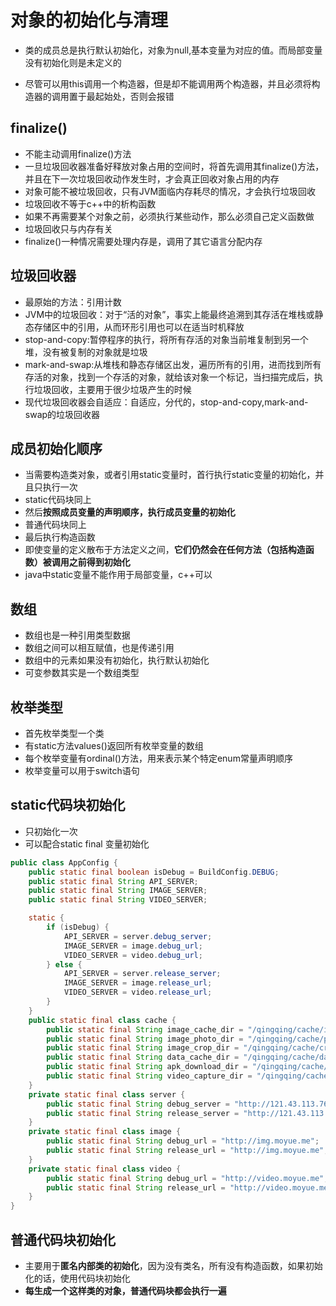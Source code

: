 # 对象的初始化与清理

- 类的成员总是执行默认初始化，对象为null,基本变量为对应的值。而局部变量没有初始化则是未定义的

- 尽管可以用this调用一个构造器，但是却不能调用两个构造器，并且必须将构造器的调用置于最起始处，否则会报错

## finalize()

- 不能主动调用finalize()方法
- 一旦垃圾回收器准备好释放对象占用的空间时，将首先调用其finalize()方法，并且在下一次垃圾回收动作发生时，才会真正回收对象占用的内存
- 对象可能不被垃圾回收，只有JVM面临内存耗尽的情况，才会执行垃圾回收
- 垃圾回收不等于c++中的析构函数
- 如果不再需要某个对象之前，必须执行某些动作，那么必须自己定义函数做
- 垃圾回收只与内存有关
- finalize()一种情况需要处理内存是，调用了其它语言分配内存

## 垃圾回收器

- 最原始的方法：引用计数
- JVM中的垃圾回收：对于“活的对象”，事实上能最终追溯到其存活在堆栈或静态存储区中的引用，从而环形引用也可以在适当时机释放
- stop-and-copy:暂停程序的执行，将所有存活的对象当前堆复制到另一个堆，没有被复制的对象就是垃圾
- mark-and-swap:从堆栈和静态存储区出发，遍历所有的引用，进而找到所有存活的对象，找到一个存活的对象，就给该对象一个标记，当扫描完成后，执行垃圾回收，主要用于很少垃圾产生的时候
- 现代垃圾回收器会自适应：自适应，分代的，stop-and-copy,mark-and-swap的垃圾回收器

## 成员初始化顺序

- 当需要构造类对象，或者引用static变量时，首行执行static变量的初始化，并且只执行一次
- static代码块同上
- 然后**按照成员变量的声明顺序，执行成员变量的初始化**
- 普通代码块同上
- 最后执行构造函数
- 即使变量的定义散布于方法定义之间，**它们仍然会在任何方法（包括构造函数）被调用之前得到初始化**
- java中static变量不能作用于局部变量，c++可以


## 数组

- 数组也是一种引用类型数据
- 数组之间可以相互赋值，也是传递引用
- 数组中的元素如果没有初始化，执行默认初始化
- 可变参数其实是一个数组类型

## 枚举类型

- 首先枚举类型一个类
- 有static方法values()返回所有枚举变量的数组
- 每个枚举变量有ordinal()方法，用来表示某个特定enum常量声明顺序
- 枚举变量可以用于switch语句

## static代码块初始化

- 只初始化一次
- 可以配合static final 变量初始化

```java
public class AppConfig {
    public static final boolean isDebug = BuildConfig.DEBUG;
    public static final String API_SERVER;
    public static final String IMAGE_SERVER;
    public static final String VIDEO_SERVER;

    static {
        if (isDebug) {
            API_SERVER = server.debug_server;
            IMAGE_SERVER = image.debug_url;
            VIDEO_SERVER = video.debug_url;
        } else {
            API_SERVER = server.release_server;
            IMAGE_SERVER = image.release_url;
            VIDEO_SERVER = video.release_url;
        }
    }
    public static final class cache {
        public static final String image_cache_dir = "/qingqing/cache/images";
        public static final String image_photo_dir = "/qingqing/cache/photos";
        public static final String image_crop_dir = "/qingqing/cache/crop";
        public static final String data_cache_dir = "/qingqing/cache/data";
        public static final String apk_download_dir = "/qingqing/cache/apk";
        public static final String video_capture_dir = "/qingqing/cache/video";
    }
    private static final class server {
        public static final String debug_server = "http://121.43.113.76";
        public static final String release_server = "http://121.43.113.76";
    }
    private static final class image {
        public static final String debug_url = "http://img.moyue.me";
        public static final String release_url = "http://img.moyue.me";
    }
    private static final class video {
        public static final String debug_url = "http://video.moyue.me";
        public static final String release_url = "http://video.moyue.me";
    }
}

```

## 普通代码块初始化

- 主要用于**匿名内部类的初始化**，因为没有类名，所有没有构造函数，如果初始化的话，使用代码块初始化
- **每生成一个这样类的对象，普通代码块都会执行一遍**




